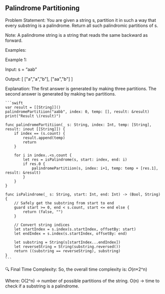 ## Palindrome Partitioning

Problem Statement: You are given a string s, partition it in such a way that every substring is a palindrome. Return all such palindromic partitions of s.

Note: A palindrome string is a string that reads the same backward as forward.

Examples:

Example 1:

Input: s = “aab”

Output: [ ["a","a","b"], ["aa","b"] ]	

Explanation: The first  answer is generated by  making three partitions. The second answer is generated by making two partitions.



    ```swift
    var result = [[String]]()
    palindromePartitiion("aabb", index: 0, temp: [], result: &result)
    print("Result \(result)")

    func palindromePartitiion(_ s: String, index: Int, temp: [String], result: inout [[String]]) {
        if index == (s.count) {
            result.append(temp)
            return
        }
        
        for i in index..<s.count {
            let res = isPalindrome(s, start: index, end: i)
            if res.0 {
                palindromePartitiion(s, index: i+1, temp: temp + [res.1], result: &result)
            }
        }
    }
    
    func isPalindrome(_ s: String, start: Int, end: Int) -> (Bool, String) {
        // Safely get the substring from start to end
        guard start >= 0, end < s.count, start <= end else {
            return (false, "")
        }

        // Convert string indices
        let startIndex = s.index(s.startIndex, offsetBy: start)
        let endIndex = s.index(s.startIndex, offsetBy: end)
        
        let substring = String(s[startIndex...endIndex])
        let reverseString = String(substring.reversed())
        return ((substring == reverseString), substring)
    }
    ```

🔍 Final Time Complexity:
So, the overall time complexity is: 𝑂(𝑛×2^n)

Where:
O(2^n) → number of possible partitions of the string.
O(n) → time to check if a substring is a palindrome.


